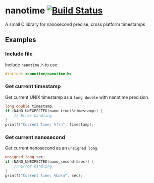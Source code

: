 # nanotime [![Build Status](https://secure.travis-ci.org/lstrojny/nanotime.svg)](http://travis-ci.org/lstrojny/nanotime)

A small C library for nanosecond precise, cross platform timestamps

## Examples

### Include file

Include `nanotime.h` to use

```C
#include <nanotime/nanotime.h>
```

### Get current timestamp

Get current UNIX timestamp as a `long double` with nanotime precision.

```C
long double timestamp;
if (NANO_UNEXPECTED(nano_time(&timestamp)) {
    // Error handling
}
printf("Current time: %f\n", timestamp);
```

### Get current nanosecond

Get current nanosecond as an `unsigned long`.

```C
unsigned long sec;
if (NANO_UNEXPECTED(nano_second(&sec)) {
    // Error handling
}
printf("Current time: %Ld\n", sec);
```
